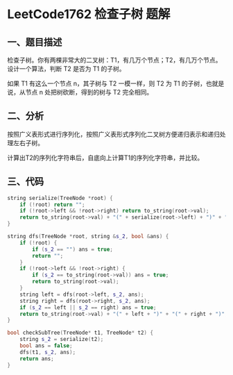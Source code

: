 # LeetCode1762 检查子树 题解

## 一、题目描述

检查子树。你有两棵非常大的二叉树：T1，有几万个节点；T2，有几万个节点。设计一个算法，判断 T2 是否为 T1 的子树。

如果 T1 有这么一个节点 n，其子树与 T2 一模一样，则 T2 为 T1 的子树，也就是说，从节点 n 处把树砍断，得到的树与 T2 完全相同。



## 二、分析

按照广义表形式进行序列化，按照广义表形式序列化二叉树方便递归表示和递归处理左右子树。

计算出T2的序列化字符串后，自底向上计算T1的序列化字符串，并比较。



## 三、代码

```c++
string serialize(TreeNode *root) {
    if (!root) return "";
    if (!root->left && !root->right) return to_string(root->val);
    return to_string(root->val) + "(" + serialize(root->left) + ")" + "(" + serialize(root->right) + ")";
}

string dfs(TreeNode *root, string &s_2, bool &ans) {
    if (!root) {
        if (s_2 == "") ans = true;
        return "";
    }
    if (!root->left && !root->right) {
        if (s_2 == to_string(root->val)) ans = true;
        return to_string(root->val);
    }
    string left = dfs(root->left, s_2, ans);
    string right = dfs(root->right, s_2, ans);
    if (s_2 == left || s_2 == right) ans = true;
    return to_string(root->val) + "(" + left + ")" + "(" + right + ")";
}

bool checkSubTree(TreeNode* t1, TreeNode* t2) {
    string s_2 = serialize(t2);
    bool ans = false;
    dfs(t1, s_2, ans);
    return ans;
}
```

